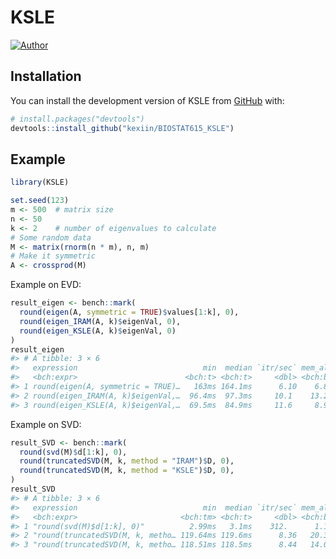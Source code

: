 
<!-- README.md is generated from README.Rmd. Please edit that file -->

# KSLE

<!-- badges: start -->

[![Author](https://img.shields.io/badge/Author-KexinLi-red.svg "Author")](https://kexiin.gitee.io "Author")
<!-- badges: end -->

## Installation

You can install the development version of KSLE from
[GitHub](https://github.com/) with:

``` r
# install.packages("devtools")
devtools::install_github("kexiin/BIOSTAT615_KSLE")
```

## Example

``` r
library(KSLE)

set.seed(123)
m <- 500  # matrix size
n <- 50
k <- 2    # number of eigenvalues to calculate
# Some random data
M <- matrix(rnorm(n * m), n, m)
# Make it symmetric
A <- crossprod(M)
```

Example on EVD:

``` r
result_eigen <- bench::mark(
  round(eigen(A, symmetric = TRUE)$values[1:k], 0),
  round(eigen_IRAM(A, k)$eigenVal, 0),
  round(eigen_KSLE(A, k)$eigenVal, 0)
)
result_eigen
#> # A tibble: 3 × 6
#>   expression                            min  median `itr/sec` mem_alloc `gc/sec`
#>   <bch:expr>                        <bch:t> <bch:t>     <dbl> <bch:byt>    <dbl>
#> 1 round(eigen(A, symmetric = TRUE)…   163ms 164.1ms      6.10    6.87MB     2.03
#> 2 round(eigen_IRAM(A, k)$eigenVal,…  96.4ms  97.3ms     10.1    13.27MB     6.76
#> 3 round(eigen_KSLE(A, k)$eigenVal,…  69.5ms  84.9ms     11.6     8.96MB     4.64
```

Example on SVD:

``` r
result_SVD <- bench::mark(
  round(svd(M)$d[1:k], 0),
  round(truncatedSVD(M, k, method = "IRAM")$D, 0),
  round(truncatedSVD(M, k, method = "KSLE")$D, 0),
)
result_SVD
#> # A tibble: 3 × 6
#>   expression                            min  median `itr/sec` mem_alloc `gc/sec`
#>   <bch:expr>                       <bch:tm> <bch:t>     <dbl> <bch:byt>    <dbl>
#> 1 "round(svd(M)$d[1:k], 0)"          2.99ms   3.1ms    312.      1.11MB     8.65
#> 2 "round(truncatedSVD(M, k, metho… 119.64ms 119.6ms      8.36   20.36MB    25.1 
#> 3 "round(truncatedSVD(M, k, metho… 118.51ms 118.5ms      8.44   14.05MB    25.3
```
